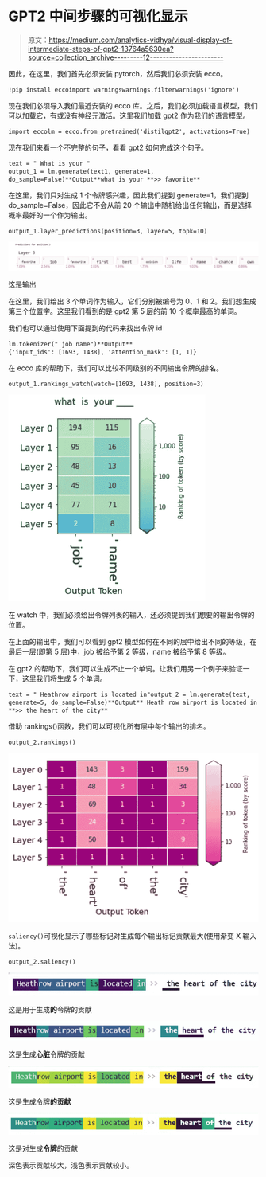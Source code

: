 # GPT2 中间步骤的可视化显示

> 原文：<https://medium.com/analytics-vidhya/visual-display-of-intermediate-steps-of-gpt2-13764a5630ea?source=collection_archive---------12----------------------->

因此，在这里，我们首先必须安装 pytorch，然后我们必须安装 ecco。

```
!pip install eccoimport warningswarnings.filterwarnings('ignore')
```

现在我们必须导入我们最近安装的 ecco 库。之后，我们必须加载语言模型，我们可以加载它，有或没有神经元激活。这里我们加载 gpt2 作为我们的语言模型。

```
import eccolm = ecco.from_pretrained('distilgpt2', activations=True)
```

现在我们来看一个不完整的句子，看看 gpt2 如何完成这个句子。

```
text = " What is your "
output_1 = lm.generate(text1, generate=1, do_sample=False)**Output**what is your **>> favorite**
```

在这里，我们只对生成 1 个令牌感兴趣，因此我们提到 generate=1，我们提到 do_sample=False，因此它不会从前 20 个输出中随机给出任何输出，而是选择概率最好的一个作为输出。

```
output_1.layer_predictions(position=3, layer=5, topk=10)
```

![](img/3c7ca66fa903144a3105c78c6acc9198.png)

这是输出

在这里，我们给出 3 个单词作为输入，它们分别被编号为 0、1 和 2。我们想生成第三个位置字。这里我们看到的是 gpt2 第 5 层的前 10 个概率最高的单词。

我们也可以通过使用下面提到的代码来找出令牌 id

```
lm.tokenizer(" job name")**Output**
{'input_ids': [1693, 1438], 'attention_mask': [1, 1]}
```

在 ecco 库的帮助下，我们可以比较不同级别的不同输出令牌的排名。

```
output_1.rankings_watch(watch=[1693, 1438], position=3)
```

![](img/f3822c94b917bc4439bef0c34f68d532.png)

在 watch 中，我们必须给出令牌列表的输入，还必须提到我们想要的输出令牌的位置。

在上面的输出中，我们可以看到 gpt2 模型如何在不同的层中给出不同的等级，在最后一层(即第 5 层)中，job 被给予第 2 等级，name 被给予第 8 等级。

在 gpt2 的帮助下，我们可以生成不止一个单词。让我们用另一个例子来验证一下，这里我们将生成 5 个单词。

```
text = " Heathrow airport is located in"output_2 = lm.generate(text, generate=5, do_sample=False)**Output** Heath row airport is located in **>> the heart of the city**
```

借助 rankings()函数，我们可以可视化所有层中每个输出的排名。

```
output_2.rankings()
```

![](img/edadab08bfc003c14a567b55ccd09794.png)

`saliency()`可视化显示了哪些标记对生成每个输出标记贡献最大(使用渐变 X 输入法)。

```
output_2.saliency()
```

![](img/a7f8e0c74a1bb55916ffa5d326c31969.png)

这是用于生成**的**令牌的贡献

![](img/49198c153d07bf1e4c45aecc40926188.png)

这是生成**心脏**令牌的贡献

![](img/26cb53c4c8761ae81025aa2235aa72bf.png)

这是生成令牌**的贡献**

![](img/d9920ad0740fc8ef83ed813d550b0549.png)

这是对生成**令牌**的贡献

深色表示贡献较大，浅色表示贡献较小。